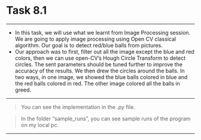 # Task 8.1

---

- In this task, we will use what we learnt from Image Processing session. We are going to apply image processing using Open CV classical algorithm. Our goal is to detect red/blue balls from pictures.
- Our approach was to first, filter out all the image except the blue and red colors, then we can use open-CV’s Hough Circle Transform to detect circles. The sent parameters should be tuned further to improve the accuracy of the results. We then drew the circles around the balls. In two ways, in one image, we showed the blue balls colored in blue and the red balls colored in red. The other image colored all the balls in greed.

---

> You can see the implementation in the *.py* file.
> 

> In the folder “sample_runs”, you can see sample runs of the program on my local pc.
> 

---
